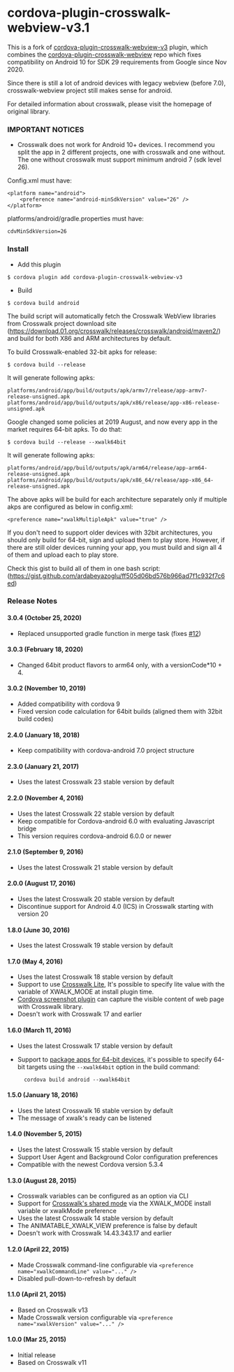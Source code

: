# cordova-plugin-crosswalk-webview-v3.1

This is a fork of [cordova-plugin-crosswalk-webview-v3](https://github.com/ardabeyazoglu/cordova-plugin-crosswalk-webview-v3) plugin, which combines the [cordova-plugin-crosswalk-webview](https://github.com/Arva/cordova-plugin-crosswalk-webview) repo which fixes compatibility on Android 10 for SDK 29 requirements from Google since Nov 2020.

Since there is still a lot of android devices with legacy webview (before 7.0), crosswalk-webview project still makes sense for android.

For detailed information about crosswalk, please visit the homepage of original library.

### IMPORTANT NOTICES

- Crosswalk does not work for Android 10+ devices. I recommend you split the app in 2 different projects, one with crosswalk and one without. The one without crosswalk must support minimum android 7 (sdk level 26).

Config.xml must have:

    <platform name="android">
        <preference name="android-minSdkVersion" value="26" />
    </platform>

platforms/android/gradle.properties must have:

    cdvMinSdkVersion=26

### Install

- Add this plugin

```
$ cordova plugin add cordova-plugin-crosswalk-webview-v3
```

- Build

```
$ cordova build android
```

The build script will automatically fetch the Crosswalk WebView libraries from Crosswalk project download site (https://download.01.org/crosswalk/releases/crosswalk/android/maven2/) and build for both X86 and ARM architectures by default.

To build Crosswalk-enabled 32-bit apks for release:

    $ cordova build --release

It will generate following apks:

```
platforms/android/app/build/outputs/apk/armv7/release/app-armv7-release-unsigned.apk
platforms/android/app/build/outputs/apk/x86/release/app-x86-release-unsigned.apk
```

Google changed some policies at 2019 August, and now every app in the market requires 64-bit apks. To do that:

    $ cordova build --release --xwalk64bit

It will generate following apks:

```
platforms/android/app/build/outputs/apk/arm64/release/app-arm64-release-unsigned.apk
platforms/android/app/build/outputs/apk/x86_64/release/app-x86_64-release-unsigned.apk
```

The above apks will be build for each architecture separately only if multiple akps are configured as below in config.xml:

```
<preference name="xwalkMultipleApk" value="true" />
```

If you don't need to support older devices with 32bit architectures, you should only build for 64-bit, sign and upload them to play store.
However, if there are still older devices running your app, you must build and sign all 4 of them and upload each to play store.

Check this gist to build all of them in one bash script: (<https://gist.github.com/ardabeyazoglu/ff505d06bd576b966ad7f1c932f7c6ed>)

### Release Notes

#### 3.0.4 (October 25, 2020)

- Replaced unsupported gradle function in merge task (fixes [#12](https://github.com/ardabeyazoglu/cordova-plugin-crosswalk-webview-v3/issues/12))

#### 3.0.3 (February 18, 2020)

- Changed 64bit product flavors to arm64 only, with a versionCode\*10 + 4.

#### 3.0.2 (November 10, 2019)

- Added compatibility with cordova 9
- Fixed version code calculation for 64bit builds (aligned them with 32bit build codes)

#### 2.4.0 (January 18, 2018)

- Keep compatibility with cordova-android 7.0 project structure

#### 2.3.0 (January 21, 2017)

- Uses the latest Crosswalk 23 stable version by default

#### 2.2.0 (November 4, 2016)

- Uses the latest Crosswalk 22 stable version by default
- Keep compatible for Cordova-android 6.0 with evaluating Javascript bridge
- This version requires cordova-android 6.0.0 or newer

#### 2.1.0 (September 9, 2016)

- Uses the latest Crosswalk 21 stable version by default

#### 2.0.0 (August 17, 2016)

- Uses the latest Crosswalk 20 stable version by default
- Discontinue support for Android 4.0 (ICS) in Crosswalk starting with version 20

#### 1.8.0 (June 30, 2016)

- Uses the latest Crosswalk 19 stable version by default

#### 1.7.0 (May 4, 2016)

- Uses the latest Crosswalk 18 stable version by default
- Support to use [Crosswalk Lite](https://crosswalk-project.org/documentation/crosswalk_lite.html), It's possible to specify lite value with the variable of XWALK_MODE at install plugin time.
- [Cordova screenshot plugin](https://github.com/gitawego/cordova-screenshot.git) can capture the visible content of web page with Crosswalk library.
- Doesn't work with Crosswalk 17 and earlier

#### 1.6.0 (March 11, 2016)

- Uses the latest Crosswalk 17 stable version by default
- Support to [package apps for 64-bit devices](https://crosswalk-project.org/documentation/android/android_64bit.html), it's possible to specify 64-bit targets using the `--xwalk64bit` option in the build command:

        cordova build android --xwalk64bit

#### 1.5.0 (January 18, 2016)

- Uses the latest Crosswalk 16 stable version by default
- The message of xwalk's ready can be listened

#### 1.4.0 (November 5, 2015)

- Uses the latest Crosswalk 15 stable version by default
- Support User Agent and Background Color configuration preferences
- Compatible with the newest Cordova version 5.3.4

#### 1.3.0 (August 28, 2015)

- Crosswalk variables can be configured as an option via CLI
- Support for [Crosswalk's shared mode](https://crosswalk-project.org/documentation/shared_mode.html) via the XWALK_MODE install variable or xwalkMode preference
- Uses the latest Crosswalk 14 stable version by default
- The ANIMATABLE_XWALK_VIEW preference is false by default
- Doesn't work with Crosswalk 14.43.343.17 and earlier

#### 1.2.0 (April 22, 2015)

- Made Crosswalk command-line configurable via `<preference name="xwalkCommandLine" value="..." />`
- Disabled pull-down-to-refresh by default

#### 1.1.0 (April 21, 2015)

- Based on Crosswalk v13
- Made Crosswalk version configurable via `<preference name="xwalkVersion" value="..." />`

#### 1.0.0 (Mar 25, 2015)

- Initial release
- Based on Crosswalk v11
